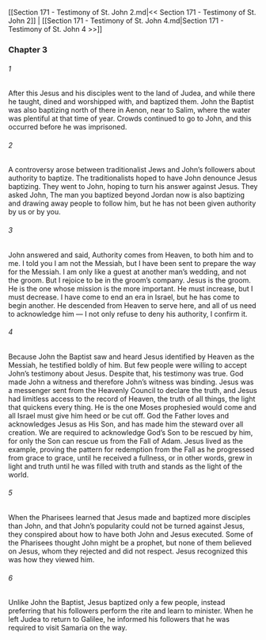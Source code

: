 [[Section 171 - Testimony of St. John 2.md|<< Section 171 - Testimony of St. John 2]]  |  [[Section 171 - Testimony of St. John 4.md|Section 171 - Testimony of St. John 4 >>]]

### Chapter 3
###### 1
After this Jesus and his disciples went to the land of Judea, and while there he taught, dined and worshipped with, and baptized them. John the Baptist was also baptizing north of there in Aenon, near to Salim, where the water was plentiful at that time of year. Crowds continued to go to John, and this occurred before he was imprisoned.

###### 2
A controversy arose between traditionalist Jews and John’s followers about authority to baptize. The traditionalists hoped to have John denounce Jesus baptizing. They went to John, hoping to turn his answer against Jesus. They asked John, The man you baptized beyond Jordan now is also baptizing and drawing away people to follow him, but he has not been given authority by us or by you.

###### 3
John answered and said, Authority comes from Heaven, to both him and to me. I told you I am not the Messiah, but I have been sent to prepare the way for the Messiah. I am only like a guest at another man’s wedding, and not the groom. But I rejoice to be in the groom’s company. Jesus is the groom. He is the one whose mission is the more important. He must increase, but I must decrease. I have come to end an era in Israel, but he has come to begin another. He descended from Heaven to serve here, and all of us need to acknowledge him — I not only refuse to deny his authority, I confirm it.

###### 4
Because John the Baptist saw and heard Jesus identified by Heaven as the Messiah, he testified boldly of him. But few people were willing to accept John’s testimony about Jesus. Despite that, his testimony was true. God made John a witness and therefore John’s witness was binding. Jesus was a messenger sent from the Heavenly Council to declare the truth, and Jesus had limitless access to the record of Heaven, the truth of all things, the light that quickens every thing. He is the one Moses prophesied would come and all Israel must give him heed or be cut off. God the Father loves and acknowledges Jesus as His Son, and has made him the steward over all creation. We are required to acknowledge God’s Son to be rescued by him, for only the Son can rescue us from the Fall of Adam. Jesus lived as the example, proving the pattern for redemption from the Fall as he progressed from grace to grace, until he received a fullness, or in other words, grew in light and truth until he was filled with truth and stands as the light of the world.

###### 5
When the Pharisees learned that Jesus made and baptized more disciples than John, and that John’s popularity could not be turned against Jesus, they conspired about how to have both John and Jesus executed. Some of the Pharisees thought John might be a prophet, but none of them believed on Jesus, whom they rejected and did not respect. Jesus recognized this was how they viewed him.

###### 6
Unlike John the Baptist, Jesus baptized only a few people, instead preferring that his followers perform the rite and learn to minister. When he left Judea to return to Galilee, he informed his followers that he was required to visit Samaria on the way.